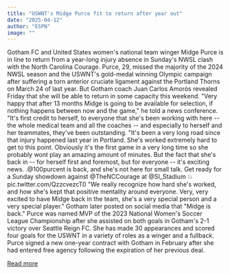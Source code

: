 ```yaml
---
title: "USWNT's Midge Purce fit to return after year out"
date: "2025-04-12"
author: "ESPN"
image: ""
---
```


Gotham FC and United States women's national team winger Midge Purce is in line to return from a year-long injury absence in Sunday's NWSL clash with the North Carolina Courage.
Purce, 29, missed the majority of the 2024 NWSL season and the USWNT's gold-medal winning Olympic campaign after suffering a torn anterior cruciate ligament against the Portland Thorns on March 24 of last year.
But Gotham coach Juan Carlos Amorós revealed Friday that she will be able to return in some capacity this weekend.
"Very happy that after 13 months Midge is going to be available for selection, if nothing happens between now and the game," he told a news conference. "It's first credit to herself, to everyone that she's been working with here -- the whole medical team and all the coaches -- and especially to herself and her teammates, they've been outstanding.
"It's been a very long road since that injury happened last year in Portland. She's worked extremely hard to get to this point. Obviously it's the first game in a very long time so she probably wont play an amazing amount of minutes. But the fact that she's back in -- for herself first and foremost, but for everyone -- it's exciting news.
.@100purcent is back, and she's not here for small talk. Get ready for a Sunday showdown against @TheNCCourage at @SI_Stadium 💥 pic.twitter.com/QzzcvezcT0
"We really recognize how hard she's worked, and how she's kept that positive mentality around everyone. Very, very excited to have Midge back in the team, she's a very special person and a very special player."
Gotham later posted on social media that "Midge is back."
Purce was named MVP of the 2023 National Women's Soccer League Championship after she assisted on both goals in Gotham's 2-1 victory over Seattle Reign FC. She has made 30 appearances and scored four goals for the USWNT in a variety of roles as a winger and a fullback.
Purce signed a new one-year contract with Gotham in February after she had entered free agency following the expiration of her previous deal.

[Read more](https://www.espn.com/soccer/story/_/id/44633508/uswnt-gotham-fc-midge-purce-return-injury-acl)

